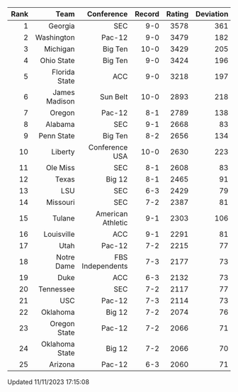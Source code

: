 | Rank  | Team                 | Conference           | Record   | Rating | Deviation |
| ---:  | ---:                 | ---:                 | ---:     | ---:   | ---:      |
| 1     | Georgia              | SEC                  | 9-0      | 3578   | 361       |
| 2     | Washington           | Pac-12               | 9-0      | 3479   | 182       |
| 3     | Michigan             | Big Ten              | 10-0     | 3429   | 205       |
| 4     | Ohio State           | Big Ten              | 9-0      | 3424   | 196       |
| 5     | Florida State        | ACC                  | 9-0      | 3218   | 197       |
| 6     | James Madison        | Sun Belt             | 10-0     | 2893   | 218       |
| 7     | Oregon               | Pac-12               | 8-1      | 2789   | 138       |
| 8     | Alabama              | SEC                  | 9-1      | 2668   | 83        |
| 9     | Penn State           | Big Ten              | 8-2      | 2656   | 134       |
| 10    | Liberty              | Conference USA       | 10-0     | 2630   | 223       |
| 11    | Ole Miss             | SEC                  | 8-1      | 2608   | 83        |
| 12    | Texas                | Big 12               | 8-1      | 2465   | 91        |
| 13    | LSU                  | SEC                  | 6-3      | 2429   | 79        |
| 14    | Missouri             | SEC                  | 7-2      | 2387   | 81        |
| 15    | Tulane               | American Athletic    | 9-1      | 2303   | 106       |
| 16    | Louisville           | ACC                  | 9-1      | 2291   | 81        |
| 17    | Utah                 | Pac-12               | 7-2      | 2215   | 77        |
| 18    | Notre Dame           | FBS Independents     | 7-3      | 2177   | 73        |
| 19    | Duke                 | ACC                  | 6-3      | 2132   | 73        |
| 20    | Tennessee            | SEC                  | 7-2      | 2117   | 77        |
| 21    | USC                  | Pac-12               | 7-3      | 2114   | 73        |
| 22    | Oklahoma             | Big 12               | 7-2      | 2074   | 76        |
| 23    | Oregon State         | Pac-12               | 7-2      | 2066   | 71        |
| 24    | Oklahoma State       | Big 12               | 7-2      | 2066   | 70        |
| 25    | Arizona              | Pac-12               | 6-3      | 2060   | 71        |

Updated 11/11/2023 17:15:08
